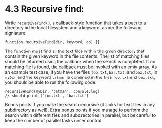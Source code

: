 # 4.3 Recursive find:

Write `recursiveFind()`, a callback-style function that takes a path to a directory in the
local filesystem and a keyword, as per the following signiature:
````
function recursiveFind(dir, keyword, cb) {}
````

The function must find all the text files within the given directory that contain 
the given keyword in the file contents.
The list of matching files should be returned using the callback when the search 
is completed.
If no matching file is found, the callback must be invoked with an emty array. 
As an example test case, if you have the files `foo.txt`, `bar.txt`, and `baz.txt`, in `myDir` and the keyword `batman` is conained in the files `foo.txt` and `baz.txt`, you should be able to run the following code:
````
recursiveFind(myDir, 'batman', console.log)
// should print ['foo.txt', 'baz.txt']
````

Bonus points if you make the search recursive
(it looks for text files in any subdirectory as well). 
Extra bonus points if you manage to perform the search within different files 
and subdirectories in parallel, but be careful to keep the number of parallel tasks 
under control. 